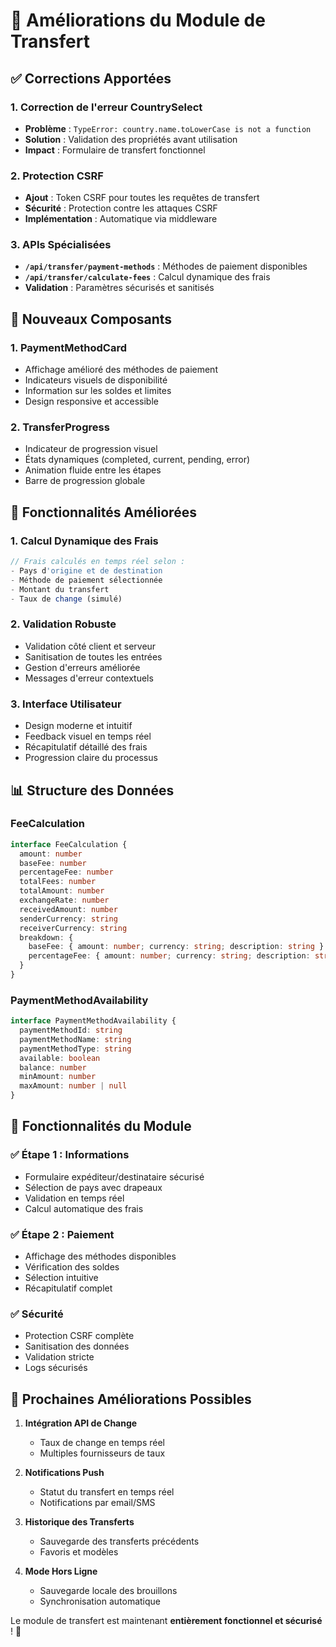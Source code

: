# 🚀 Améliorations du Module de Transfert

## ✅ Corrections Apportées

### 1. **Correction de l'erreur CountrySelect**
- **Problème** : `TypeError: country.name.toLowerCase is not a function`
- **Solution** : Validation des propriétés avant utilisation
- **Impact** : Formulaire de transfert fonctionnel

### 2. **Protection CSRF**
- **Ajout** : Token CSRF pour toutes les requêtes de transfert
- **Sécurité** : Protection contre les attaques CSRF
- **Implémentation** : Automatique via middleware

### 3. **APIs Spécialisées**
- **`/api/transfer/payment-methods`** : Méthodes de paiement disponibles
- **`/api/transfer/calculate-fees`** : Calcul dynamique des frais
- **Validation** : Paramètres sécurisés et sanitisés

## 🎨 Nouveaux Composants

### 1. **PaymentMethodCard**
- Affichage amélioré des méthodes de paiement
- Indicateurs visuels de disponibilité
- Information sur les soldes et limites
- Design responsive et accessible

### 2. **TransferProgress**
- Indicateur de progression visuel
- États dynamiques (completed, current, pending, error)
- Animation fluide entre les étapes
- Barre de progression globale

## 🔧 Fonctionnalités Améliorées

### 1. **Calcul Dynamique des Frais**
```typescript
// Frais calculés en temps réel selon :
- Pays d'origine et de destination
- Méthode de paiement sélectionnée
- Montant du transfert
- Taux de change (simulé)
```

### 2. **Validation Robuste**
- Validation côté client et serveur
- Sanitisation de toutes les entrées
- Gestion d'erreurs améliorée
- Messages d'erreur contextuels

### 3. **Interface Utilisateur**
- Design moderne et intuitif
- Feedback visuel en temps réel
- Récapitulatif détaillé des frais
- Progression claire du processus

## 📊 Structure des Données

### FeeCalculation
```typescript
interface FeeCalculation {
  amount: number
  baseFee: number
  percentageFee: number
  totalFees: number
  totalAmount: number
  exchangeRate: number
  receivedAmount: number
  senderCurrency: string
  receiverCurrency: string
  breakdown: {
    baseFee: { amount: number; currency: string; description: string }
    percentageFee: { amount: number; currency: string; description: string }
  }
}
```

### PaymentMethodAvailability
```typescript
interface PaymentMethodAvailability {
  paymentMethodId: string
  paymentMethodName: string
  paymentMethodType: string
  available: boolean
  balance: number
  minAmount: number
  maxAmount: number | null
}
```

## 🚀 Fonctionnalités du Module

### ✅ Étape 1 : Informations
- Formulaire expéditeur/destinataire sécurisé
- Sélection de pays avec drapeaux
- Validation en temps réel
- Calcul automatique des frais

### ✅ Étape 2 : Paiement
- Affichage des méthodes disponibles
- Vérification des soldes
- Sélection intuitive
- Récapitulatif complet

### ✅ Sécurité
- Protection CSRF complète
- Sanitisation des données
- Validation stricte
- Logs sécurisés

## 🎯 Prochaines Améliorations Possibles

1. **Intégration API de Change**
   - Taux de change en temps réel
   - Multiples fournisseurs de taux

2. **Notifications Push**
   - Statut du transfert en temps réel
   - Notifications par email/SMS

3. **Historique des Transferts**
   - Sauvegarde des transferts précédents
   - Favoris et modèles

4. **Mode Hors Ligne**
   - Sauvegarde locale des brouillons
   - Synchronisation automatique

Le module de transfert est maintenant **entièrement fonctionnel et sécurisé** ! 🎉